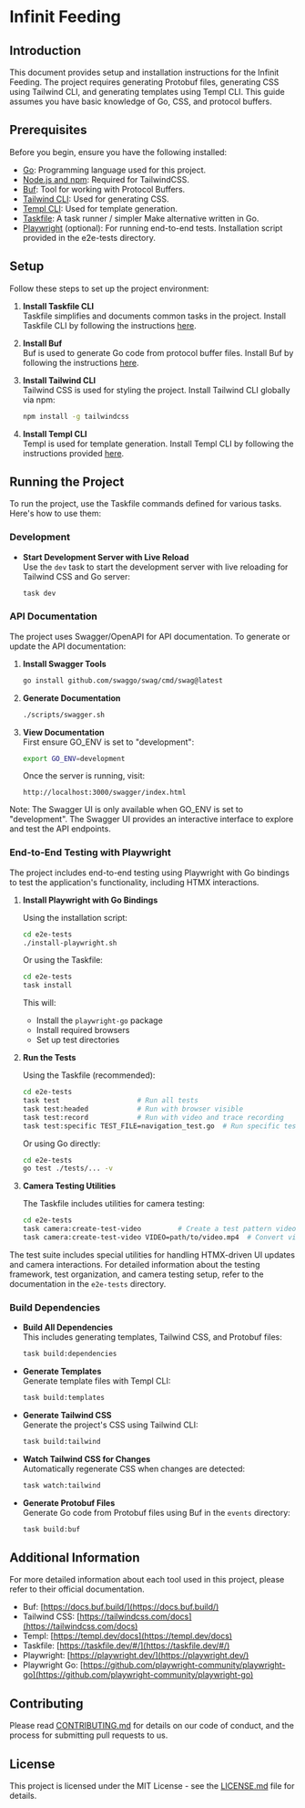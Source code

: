 # Infinit Feeding 

## Introduction

This document provides setup and installation instructions for the Infinit Feeding. The project requires generating Protobuf files, generating CSS using Tailwind CLI, and generating templates using Templ CLI. This guide assumes you have basic knowledge of Go, CSS, and protocol buffers.

## Prerequisites

Before you begin, ensure you have the following installed:
- [Go](https://golang.org/dl/): Programming language used for this project.
- [Node.js and npm](https://nodejs.org/en/download/): Required for TailwindCSS.
- [Buf](https://docs.buf.build/installation): Tool for working with Protocol Buffers.
- [Tailwind CLI](https://tailwindcss.com/docs/installation): Used for generating CSS.
- [Templ CLI](https://templ.dev/docs/getting-started/installation): Used for template generation.
- [Taskfile](https://taskfile.dev/#/installation): A task runner / simpler Make alternative written in Go.
- [Playwright](https://playwright.dev/) (optional): For running end-to-end tests. Installation script provided in the e2e-tests directory.

## Setup

Follow these steps to set up the project environment:

1. **Install Taskfile CLI**  
   Taskfile simplifies and documents common tasks in the project. Install Taskfile CLI by following the instructions [here](https://taskfile.dev/#/installation).

2. **Install Buf**  
   Buf is used to generate Go code from protocol buffer files. Install Buf by following the instructions [here](https://docs.buf.build/installation).

3. **Install Tailwind CLI**  
   Tailwind CSS is used for styling the project. Install Tailwind CLI globally via npm:
   ```bash
   npm install -g tailwindcss
   ```

4. **Install Templ CLI**  
   Templ is used for template generation. Install Templ CLI by following the instructions provided [here](https://templ.dev/docs/getting-started/installation).

## Running the Project

To run the project, use the Taskfile commands defined for various tasks. Here's how to use them:

### Development

- **Start Development Server with Live Reload**  
  Use the `dev` task to start the development server with live reloading for Tailwind CSS and Go server:
  ```bash
  task dev
  ```

### API Documentation
The project uses Swagger/OpenAPI for API documentation. To generate or update the API documentation:

1. **Install Swagger Tools**
   ```bash
   go install github.com/swaggo/swag/cmd/swag@latest
   ```

2. **Generate Documentation**
   ```bash
   ./scripts/swagger.sh
   ```

3. **View Documentation**  
   First ensure GO_ENV is set to "development":
   ```bash
   export GO_ENV=development
   ```
   
   Once the server is running, visit:
   ```
   http://localhost:3000/swagger/index.html
   ```

Note: The Swagger UI is only available when GO_ENV is set to "development". The Swagger UI provides an interactive interface to explore and test the API endpoints.

### End-to-End Testing with Playwright

The project includes end-to-end testing using Playwright with Go bindings to test the application's functionality, including HTMX interactions.

1. **Install Playwright with Go Bindings**
   
   Using the installation script:
   ```bash
   cd e2e-tests
   ./install-playwright.sh
   ```
   
   Or using the Taskfile:
   ```bash
   cd e2e-tests
   task install
   ```
   
   This will:
   - Install the `playwright-go` package
   - Install required browsers
   - Set up test directories

2. **Run the Tests**

   Using the Taskfile (recommended):
   ```bash
   cd e2e-tests
   task test                   # Run all tests
   task test:headed            # Run with browser visible
   task test:record            # Run with video and trace recording
   task test:specific TEST_FILE=navigation_test.go  # Run specific test
   ```

   Or using Go directly:
   ```bash
   cd e2e-tests
   go test ./tests/... -v
   ```

3. **Camera Testing Utilities**

   The Taskfile includes utilities for camera testing:
   ```bash
   cd e2e-tests
   task camera:create-test-video         # Create a test pattern video
   task camera:create-test-video VIDEO=path/to/video.mp4  # Convert video to Y4M
   ```

The test suite includes special utilities for handling HTMX-driven UI updates and camera interactions. For detailed information about the testing framework, test organization, and camera testing setup, refer to the documentation in the `e2e-tests` directory.

### Build Dependencies

- **Build All Dependencies**  
  This includes generating templates, Tailwind CSS, and Protobuf files:
  ```bash
  task build:dependencies
  ```

- **Generate Templates**  
  Generate template files with Templ CLI:
  ```bash
  task build:templates
  ```

- **Generate Tailwind CSS**  
  Generate the project's CSS using Tailwind CLI:
  ```bash
  task build:tailwind
  ```

- **Watch Tailwind CSS for Changes**  
  Automatically regenerate CSS when changes are detected:
  ```bash
  task watch:tailwind
  ```

- **Generate Protobuf Files**  
  Generate Go code from Protobuf files using Buf in the `events` directory:
  ```bash
  task build:buf
  ```

## Additional Information

For more detailed information about each tool used in this project, please refer to their official documentation.

- Buf: [https://docs.buf.build/](https://docs.buf.build/)
- Tailwind CSS: [https://tailwindcss.com/docs](https://tailwindcss.com/docs)
- Templ: [https://templ.dev/docs](https://templ.dev/docs)
- Taskfile: [https://taskfile.dev/#/](https://taskfile.dev/#/)
- Playwright: [https://playwright.dev/](https://playwright.dev/)
- Playwright Go: [https://github.com/playwright-community/playwright-go](https://github.com/playwright-community/playwright-go)

## Contributing

Please read [CONTRIBUTING.md](/CONTRIBUTING.md) for details on our code of conduct, and the process for submitting pull requests to us.

## License

This project is licensed under the MIT License - see the [LICENSE.md](LICENSE.md) file for details.
